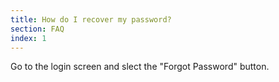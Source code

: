 ```yaml
---
title: How do I recover my password?
section: FAQ
index: 1
---
```


Go to the login screen and slect the "Forgot Password" button.
